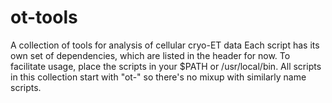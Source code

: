 # ot-tools
A collection of tools for analysis of cellular cryo-ET data
Each script has its own set of dependencies, which are listed in the header for now.
To facilitate usage, place the scripts in your $PATH or /usr/local/bin. All scripts in this collection start with "ot-" so there's no mixup with similarly name scripts.
